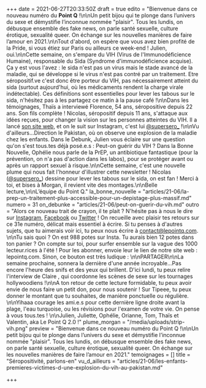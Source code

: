 +++
date = 2021-06-27T20:33:50Z
draft = true
edito = "Bienvenue dans ce nouveau numéro du **Point Q** !\n\nUn petit bijou qui te plonge dans l’univers du sexe et démystifie l’inconnue nommée \"plaisir\". Tous les lundis, on débusque ensemble des fake news, on parle santé sexuelle, culture érotique, sexualité queer. On échange sur les nouvelles manières de faire l’amour en 2021.\n\nTout d'abord, on espère que vous avez bien profité de la Pride, si vous étiez sur Paris ou ailleurs ce week-end ! Julien, oui.\n\nCette semaine, on s'empare du VIH (Virus de l'Immunodéficience Humaine), responsable du Sida (Syndrome d'immunodéficience acquise). Ça y est vous l'avez : le sida n'est pas un virus mais le stade avancé de la maladie, qui se développe si le virus n'est pas contré par un traitement. Etre séropositif.ve c'est donc être porteur du VIH, pas nécessairement atteint du sida (surtout aujourd'hui, où les médicaments rendent la charge virale indétectable). Ces définitions sont essentielles pour lever les tabous sur le sida, n'hésitez pas à les partagez ce matin à la pause café !\n\nDans les témoignages, Thaïs a interviewé Florence, 54 ans, séropositive depuis 22 ans. Son fils complète ! Nicolas, séropositif depuis 11 ans, s'attaque aux idées reçues, pour changer la vision sur les personnes atteintes du VIH. Il a lancé [son site web](https://www.supersero.org), et on le suit sur Instagram, c'est lui [@supersero_](https://www.instagram.com/supersero_/) !\n\nVu d'ailleurs...Direction le Pakistan, où on observe une explosion de la maladie chez les enfants. Dans le Debunk, Julien vous éclaire sur une question qu'on s'est tous.tes déjà posé.e.s : Peut-on guérir du VIH ? Dans la Bonne Nouvelle, Ophélie nous parle de la PrEP, un antibiotique fantastique (pour la prévention, on n'a pas d'action dans les labos), pour se protéger avant ou après un rapport sexuel à risque.\n\nCette semaine, c'est une nouvelle plume qui nous fait l'honneur d'illustrer cette newsletter ! Nicolas ([@supersero_](https://www.instagram.com/supersero_/)) dessine pour lever les tabous sur le sida, on est fan ! Merci à toi, et bises à Morgan, il revient vite des montages.\n\nBelle lecture,\n\nL’équipe du Point Q."
la_bonne_nouvelle = "articles/21-06/la-prep-un-traitement-plus-accessible-pour-un-depistage-plus-massif.md"
numero = 31
on_debunke = "articles/21-06/peut-on-guerir-du-vih.md"
outro = "Alors ce nouveau trait de crayon, il te plait ? N'hésite pas à nous le dire sur [Instagram](https://www.instagram.com/lepoint.q/), [Facebook](https://www.facebook.com/lepointq.news) ou [Twitter](https://twitter.com/LePointQ) ! On recueille avec plaisir tes retours sur ce 31e numéro, délicat mais essentiel à écrire. Si tu penses à d'autres sujets, que tu aimerais voir ici, tu peux nous écrire à contact@lepointq.com. \n\nTu sais quoi ? On est 988 potes sur Insta. Tu aurais bien 12 potes dans ton panier ? On compte sur toi, pour surfer ensemble sur la vague des 1000 lecteur.rices à l'été ! Pour les abonner, envoie leur le lien de notre site web : lepointq.com. Sinon, ce bouton est très ludique : \n\nPARTAGER\n\nLa semaine prochaine, sonnera la dernière d'une année incroyable...Pas encore l'heure des snifs et des yeux qui brillent. D'ici lundi, tu peux relire l'interview de Claire , qui coordonne les scènes de sexe sur les tournages hollywoodiens !\n\nA ton retour de cette lecture formidable, tu peux avoir envie de nous faire un petit don, pour nous soutenir ! Sur Tipeee, tu peux donner le montant que tu souhaites, de manière ponctuelle ou régulière. \n\nYihaaa courage les ami.e.s pour cette dernière ligne droite avant la plage, l'eau turquoise, ou les révisions pour l'examen de votre vie. On pense à vous tous.tes ! \n\nJulien, Juliette, Ophélie, Orianne, Tom, Thaïs et Valentin, aka Le Point Q 2.0 !"
plume_morgan = "/media/uploads/strip-vih.png"
preview = "Bienvenue dans ce nouveau numéro du Point Q !\n\nUn petit bijou qui te plonge dans l’univers du sexe et démystifie l’inconnue nommée \"plaisir\". Tous les lundis, on débusque ensemble des fake news, on parle santé sexuelle, culture érotique, sexualité queer. On échange sur les nouvelles manières de faire l’amour en 2021."
temoignages = []
title = "Séropositivité, parlons-en"
vu_d_ailleurs = "articles/21-06/les-enfants-premieres-victimes-d-une-explosion-du-vih-au-pakistan.md"

+++
